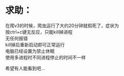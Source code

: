 # 求助：
在爬v3的时候，爬虫运行了大约20分钟就假死了，症状为    
按ctrl+c键无反应，只能kill掉进程    
无任何报错    
kill掉后重新启动即可正常运行    
电脑已经设置为禁止休眠    
使用多进程时不同进程停止的时间不一样    

希望有人能看到吧...
